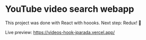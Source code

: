 # YouTube video search webapp

This project was done with React with hoooks. Next step: Redux! 💪

Live preview: https://videos-hook-jparada.vercel.app/

